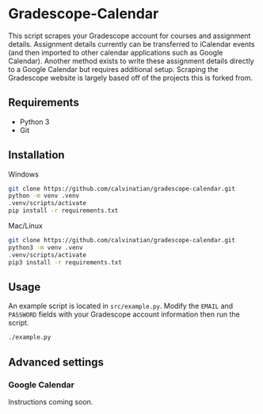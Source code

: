 # Gradescope-Calendar

This script scrapes your Gradescope account for courses and assignment details. Assignment details currently can be transferred to iCalendar events (and then imported to other calendar applications such as Google Calendar). Another method exists to write these assignment details directly to a Google Calendar but requires additional setup. Scraping the Gradescope website is largely based off of the projects this is forked from.

## Requirements

* Python 3
* Git

## Installation

Windows

```bash
git clone https://github.com/calvinatian/gradescope-calendar.git
python -m venv .venv
.venv/scripts/activate
pip install -r requirements.txt
```

Mac/Linux

```bash
git clone https://github.com/calvinatian/gradescope-calendar.git
python3 -m venv .venv
.venv/scripts/activate
pip3 install -r requirements.txt
```

## Usage

An example script is located in `src/example.py`. Modify the `EMAIL` and `PASSWORD` fields with your Gradescope account information then run the script.

```bash
./example.py
```

## Advanced settings

### Google Calendar

Instructions coming soon.
